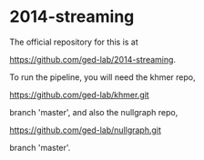 2014-streaming
==============

The official repository for this is at

   https://github.com/ged-lab/2014-streaming.

To run the pipeline, you will need the khmer repo,

   https://github.com/ged-lab/khmer.git

branch 'master', and also the nullgraph repo,

   https://github.com/ged-lab/nullgraph.git

branch 'master'.
